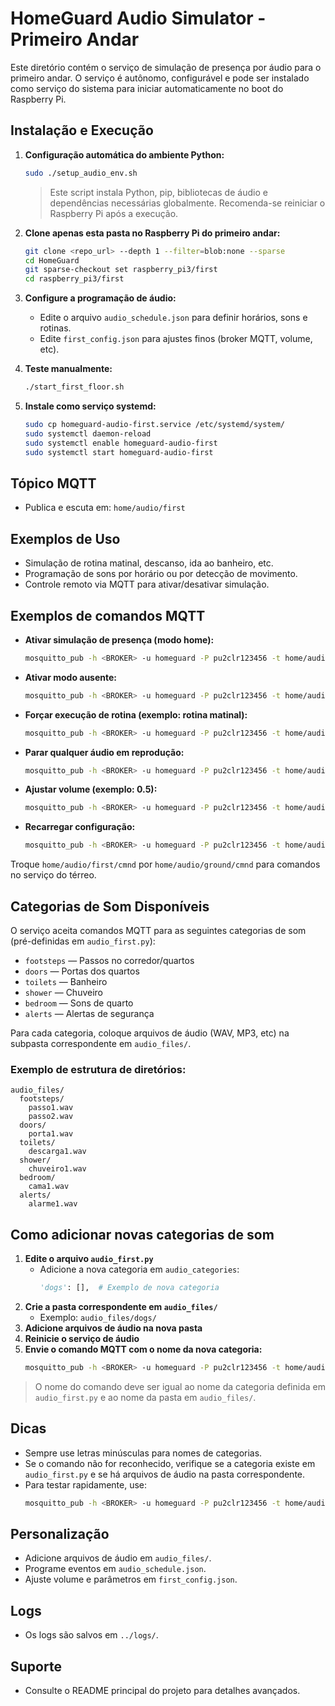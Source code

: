 # HomeGuard Audio Simulator - Primeiro Andar

Este diretório contém o serviço de simulação de presença por áudio para o primeiro andar. O serviço é autônomo, configurável e pode ser instalado como serviço do sistema para iniciar automaticamente no boot do Raspberry Pi.

## Instalação e Execução

1. **Configuração automática do ambiente Python:**
   ```bash
   sudo ./setup_audio_env.sh
   ```
   > Este script instala Python, pip, bibliotecas de áudio e dependências necessárias globalmente.
   > Recomenda-se reiniciar o Raspberry Pi após a execução.

2. **Clone apenas esta pasta no Raspberry Pi do primeiro andar:**
   ```bash
   git clone <repo_url> --depth 1 --filter=blob:none --sparse
   cd HomeGuard
   git sparse-checkout set raspberry_pi3/first
   cd raspberry_pi3/first
   ```
3. **Configure a programação de áudio:**
   - Edite o arquivo `audio_schedule.json` para definir horários, sons e rotinas.
   - Edite `first_config.json` para ajustes finos (broker MQTT, volume, etc).
4. **Teste manualmente:**
   ```bash
   ./start_first_floor.sh
   ```
5. **Instale como serviço systemd:**
   ```bash
   sudo cp homeguard-audio-first.service /etc/systemd/system/
   sudo systemctl daemon-reload
   sudo systemctl enable homeguard-audio-first
   sudo systemctl start homeguard-audio-first
   ```

## Tópico MQTT
- Publica e escuta em: `home/audio/first`

## Exemplos de Uso
- Simulação de rotina matinal, descanso, ida ao banheiro, etc.
- Programação de sons por horário ou por detecção de movimento.
- Controle remoto via MQTT para ativar/desativar simulação.

## Exemplos de comandos MQTT

- **Ativar simulação de presença (modo home):**
  ```bash
  mosquitto_pub -h <BROKER> -u homeguard -P pu2clr123456 -t home/audio/first/cmnd -m "MODE_HOME"
  ```
- **Ativar modo ausente:**
  ```bash
  mosquitto_pub -h <BROKER> -u homeguard -P pu2clr123456 -t home/audio/first/cmnd -m "MODE_AWAY"
  ```
- **Forçar execução de rotina (exemplo: rotina matinal):**
  ```bash
  mosquitto_pub -h <BROKER> -u homeguard -P pu2clr123456 -t home/audio/first/cmnd -m "RUN_ROUTINE:morning_routine"
  ```
- **Parar qualquer áudio em reprodução:**
  ```bash
  mosquitto_pub -h <BROKER> -u homeguard -P pu2clr123456 -t home/audio/first/cmnd -m "STOP"
  ```
- **Ajustar volume (exemplo: 0.5):**
  ```bash
  mosquitto_pub -h <BROKER> -u homeguard -P pu2clr123456 -t home/audio/first/cmnd -m "VOLUME:0.5"
  ```
- **Recarregar configuração:**
  ```bash
  mosquitto_pub -h <BROKER> -u homeguard -P pu2clr123456 -t home/audio/first/cmnd -m "RELOAD_CONFIG"
  ```

Troque `home/audio/first/cmnd` por `home/audio/ground/cmnd` para comandos no serviço do térreo.

## Categorias de Som Disponíveis

O serviço aceita comandos MQTT para as seguintes categorias de som (pré-definidas em `audio_first.py`):

- `footsteps`   — Passos no corredor/quartos
- `doors`       — Portas dos quartos
- `toilets`     — Banheiro
- `shower`      — Chuveiro
- `bedroom`     — Sons de quarto
- `alerts`      — Alertas de segurança

Para cada categoria, coloque arquivos de áudio (WAV, MP3, etc) na subpasta correspondente em `audio_files/`.

### Exemplo de estrutura de diretórios:
```
audio_files/
  footsteps/
    passo1.wav
    passo2.wav
  doors/
    porta1.wav
  toilets/
    descarga1.wav
  shower/
    chuveiro1.wav
  bedroom/
    cama1.wav
  alerts/
    alarme1.wav
```

## Como adicionar novas categorias de som

1. **Edite o arquivo `audio_first.py`**
   - Adicione a nova categoria em `audio_categories`:
     ```python
     'dogs': [],  # Exemplo de nova categoria
     ```
2. **Crie a pasta correspondente em `audio_files/`**
   - Exemplo: `audio_files/dogs/`
3. **Adicione arquivos de áudio na nova pasta**
4. **Reinicie o serviço de áudio**
5. **Envie o comando MQTT com o nome da nova categoria:**
   ```bash
   mosquitto_pub -h <BROKER> -u homeguard -P pu2clr123456 -t home/audio/first/cmnd -m "dogs"
   ```

> O nome do comando deve ser igual ao nome da categoria definida em `audio_first.py` e ao nome da pasta em `audio_files/`.

## Dicas
- Sempre use letras minúsculas para nomes de categorias.
- Se o comando não for reconhecido, verifique se a categoria existe em `audio_first.py` e se há arquivos de áudio na pasta correspondente.
- Para testar rapidamente, use:
  ```bash
  mosquitto_pub -h <BROKER> -u homeguard -P pu2clr123456 -t home/audio/first/cmnd -m "footsteps"
  ```

## Personalização
- Adicione arquivos de áudio em `audio_files/`.
- Programe eventos em `audio_schedule.json`.
- Ajuste volume e parâmetros em `first_config.json`.

## Logs
- Os logs são salvos em `../logs/`.

## Suporte
- Consulte o README principal do projeto para detalhes avançados.
